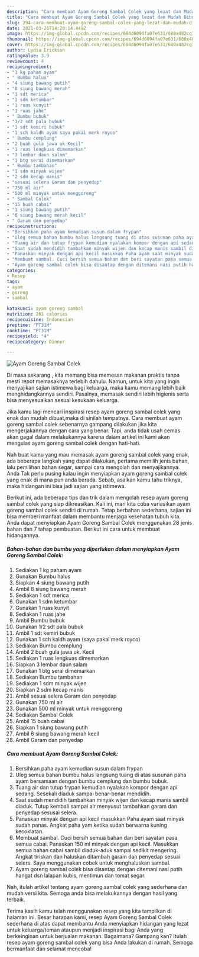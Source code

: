 ```yaml
---
description: "Cara membuat Ayam Goreng Sambal Colek yang lezat dan Mudah Dibuat"
title: "Cara membuat Ayam Goreng Sambal Colek yang lezat dan Mudah Dibuat"
slug: 294-cara-membuat-ayam-goreng-sambal-colek-yang-lezat-dan-mudah-dibuat
date: 2021-03-26T14:20:14.449Z
image: https://img-global.cpcdn.com/recipes/694d6094fa07e631/680x482cq70/ayam-goreng-sambal-colek-foto-resep-utama.jpg
thumbnail: https://img-global.cpcdn.com/recipes/694d6094fa07e631/680x482cq70/ayam-goreng-sambal-colek-foto-resep-utama.jpg
cover: https://img-global.cpcdn.com/recipes/694d6094fa07e631/680x482cq70/ayam-goreng-sambal-colek-foto-resep-utama.jpg
author: Lydia Erickson
ratingvalue: 3.9
reviewcount: 4
recipeingredient:
- "1 kg paham ayam"
- " Bumbu halus"
- "4 siung bawang putih"
- "8 siung bawang merah"
- "1 sdt merica"
- "1 sdm ketumbar"
- "1 ruas kunyit"
- "1 ruas jahe"
- " Bumbu bubuk"
- "1/2 sdt pala bubuk"
- "1 sdt kemiri bubuk"
- "1 sch kaldh ayam saya pakai merk royco"
- " Bumbu cemplung"
- "2 buah gula jawa uk Kecil"
- "1 ruas lengkuas dimemarkan"
- "3 lembar daun salam"
- "1 btg serai dimemarkan"
- " Bumbu tambahan"
- "1 sdm minyak wijen"
- "2 sdm kecap manis"
- "sesuai selera Garam dan penyedap"
- "750 ml air"
- "500 ml minyak untuk menggoreng"
- " Sambal Colek"
- "15 buah cabai"
- "1 siung bawang putih"
- "6 siung bawang merah kecil"
- " Garam dan penyedap"
recipeinstructions:
- "Bersihkan paha ayam kemudian susun dalam frypan"
- "Uleg semua bahan bumbu halus langsung tuang di atas susunan paha ayam bersamaan dengan bumbu cemplung dan bumbu bubuk."
- "Tuang air dan tutup frypan kemudian nyalakan kompor dengan api sedang. Sesekali diaduk sampai benar-benar mendidih."
- "Saat sudah mendidih tambahkan minyak wijen dan kecap manis sambil diaduk. Tutup kembali sampai air menyusut tambahkan garam dan penyedap sesusai selera."
- "Panaskan minyak dengan api kecil masukkan Paha ayam saat minyak sudah panas. Angkat paha yam ketika sudah berwarna kuning kecoklatan."
- "Membuat sambal. Cuci bersih semua bahan dan beri sayatan pasa semua cabai. Panaskan 150 ml minyak dengan api kecil. Masukkan semua bahan cabai sambil diaduk-aduk sampai sedikit mengering. Angkat tiriskan dan haluskan ditambah garam dan penyedap sesuai selers. Saya menggunakan cobek untuk menghaluskan sambal."
- "Ayam goreng sambal colek bisa disantap dengan ditemani nasi putih hangat dsn lalapan kubis, mentimun dan tomat segar."
categories:
- Resep
tags:
- ayam
- goreng
- sambal

katakunci: ayam goreng sambal 
nutrition: 261 calories
recipecuisine: Indonesian
preptime: "PT31M"
cooktime: "PT31M"
recipeyield: "4"
recipecategory: Dinner

---
```



![Ayam Goreng Sambal Colek](https://img-global.cpcdn.com/recipes/694d6094fa07e631/680x482cq70/ayam-goreng-sambal-colek-foto-resep-utama.jpg)

Di masa  sekarang , kita memang bisa memesan makanan praktis tanpa mesti repot memasaknya terlebih dahulu. Namun, untuk kita yang ingin menyajikan sajian istimewa bagi keluarga, maka kamu memang lebih baik menghidangkannya sendiri. Pasalnya, memasak sendiri lebih higienis serta bisa menyesuaikan sesuai kesukaan keluarga.

Jika kamu lagi mencari inspirasi resep ayam goreng sambal colek yang enak dan mudah dibuat,maka di sinilah tempatnya. Cara membuat ayam goreng sambal colek  sebenarnya gampang dilakukan jika kita mengerjakannya dengan cara yang benar. Tapi, anda tidak usah cemas akan gagal dalam melakukannya 
karena dalam artikel ini kami akan mengulas ayam goreng sambal colek dengan hati-hati.  



Nah buat kamu yang mau memasak ayam goreng sambal colek yang enak, ada beberapa langkah yang dapat dilakukan, pertama memilih jenis bahan, lalu pemilihan bahan segar, sampai cara mengolah dan menyajikannya. Anda Tak perlu pusing kalau ingin menyiapkan ayam goreng sambal colek yang enak di mana pun anda berada. Sebab, asalkan kamu  tahu triknya, maka hidangan ini bisa jadi sajian yang istimewa.

Berikut ini, ada beberapa tips dan trik dalam mengolah resep ayam goreng sambal colek yang siap dikreasikan. Kali ini, mari kita coba variasikan ayam goreng sambal colek sendiri di rumah. Tetap berbahan sederhana, sajian ini bisa memberi manfaat dalam membantu menjaga kesehatan tubuh kita. Anda dapat menyiapkan Ayam Goreng Sambal Colek menggunakan 28 jenis bahan dan 7 tahap pembuatan. Berikut ini cara untuk membuat hidangannya.

<!--inarticleads1-->

##### Bahan-bahan dan bumbu yang diperlukan dalam menyiapkan Ayam Goreng Sambal Colek:

1. Sediakan 1 kg paham ayam
1. Gunakan  Bumbu halus
1. Siapkan 4 siung bawang putih
1. Ambil 8 siung bawang merah
1. Sediakan 1 sdt merica
1. Gunakan 1 sdm ketumbar
1. Gunakan 1 ruas kunyit
1. Sediakan 1 ruas jahe
1. Ambil  Bumbu bubuk
1. Gunakan 1/2 sdt pala bubuk
1. Ambil 1 sdt kemiri bubuk
1. Gunakan 1 sch kaldh ayam (saya pakai merk royco)
1. Sediakan  Bumbu cemplung
1. Ambil 2 buah gula jawa uk. Kecil
1. Sediakan 1 ruas lengkuas dimemarkan
1. Siapkan 3 lembar daun salam
1. Gunakan 1 btg serai dimemarkan
1. Sediakan  Bumbu tambahan
1. Sediakan 1 sdm minyak wijen
1. Siapkan 2 sdm kecap manis
1. Ambil sesuai selera Garam dan penyedap
1. Gunakan 750 ml air
1. Gunakan 500 ml minyak untuk menggoreng
1. Sediakan  Sambal Colek
1. Ambil 15 buah cabai
1. Siapkan 1 siung bawang putih
1. Ambil 6 siung bawang merah kecil
1. Ambil  Garam dan penyedap




<!--inarticleads2-->

##### Cara membuat Ayam Goreng Sambal Colek:

1. Bersihkan paha ayam kemudian susun dalam frypan
1. Uleg semua bahan bumbu halus langsung tuang di atas susunan paha ayam bersamaan dengan bumbu cemplung dan bumbu bubuk.
1. Tuang air dan tutup frypan kemudian nyalakan kompor dengan api sedang. Sesekali diaduk sampai benar-benar mendidih.
1. Saat sudah mendidih tambahkan minyak wijen dan kecap manis sambil diaduk. Tutup kembali sampai air menyusut tambahkan garam dan penyedap sesusai selera.
1. Panaskan minyak dengan api kecil masukkan Paha ayam saat minyak sudah panas. Angkat paha yam ketika sudah berwarna kuning kecoklatan.
1. Membuat sambal. Cuci bersih semua bahan dan beri sayatan pasa semua cabai. Panaskan 150 ml minyak dengan api kecil. Masukkan semua bahan cabai sambil diaduk-aduk sampai sedikit mengering. Angkat tiriskan dan haluskan ditambah garam dan penyedap sesuai selers. Saya menggunakan cobek untuk menghaluskan sambal.
1. Ayam goreng sambal colek bisa disantap dengan ditemani nasi putih hangat dsn lalapan kubis, mentimun dan tomat segar.




Nah, itulah artikel tentang  ayam goreng sambal colek  yang sederhana dan mudah versi kita. Semoga anda bisa melakukannya dengan hasil yang terbaik. 

Terima kasih kamu telah menggunakan resep yang kita tampilkan di halaman ini. Besar harapan kami, resep  Ayam Goreng Sambal Colek sederhana di atas dapat membantu Anda menyiapkan hidangan yang lezat untuk keluarga/teman ataupun menjadi inspirasi bagi Anda yang berkeinginan untuk berjualan makanan. Bagaimana? Gampang kan? Itulah resep ayam goreng sambal colek yang bisa Anda lakukan di rumah. Semoga bermanfaat dan selamat mencoba!

